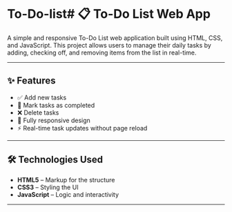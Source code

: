 # To-Do-list# 📋 To-Do List Web App

A simple and responsive To-Do List web application built using HTML, CSS, and JavaScript. This project allows users to manage their daily tasks by adding, checking off, and removing items from the list in real-time.

---

## ✨ Features

- ✅ Add new tasks
- 📝 Mark tasks as completed
- ❌ Delete tasks
- 📱 Fully responsive design
- ⚡ Real-time task updates without page reload

---

## 🛠️ Technologies Used

- **HTML5** – Markup for the structure
- **CSS3** – Styling the UI
- **JavaScript** – Logic and interactivity

---


